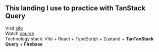 ## This landing I use to practice with TanStack Query  
Visit [site](https://bodmat.github.io/fotius/)  
Watch [course](https://youtu.be/K5-a-wjURrc?si=r7_RQrgxD-UqAvqI)  
Technology stack: Vite + React + TypeScript + Zustand + **TanTanStack Query** + **Firebase**  